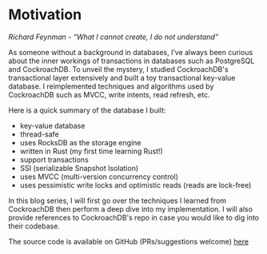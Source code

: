 # Motivation

_Richard Feynman - “What I cannot create, I do not understand”_

As someone without a background in databases, I’ve always been curious about the inner workings of transactions in databases such as PostgreSQL and CockroachDB. To unveil the mystery, I studied CockroachDB's transactional layer extensively and built a toy transactional key-value database. I reimplemented techniques and algorithms used by CockroachDB such as MVCC, write intents, read refresh, etc.

Here is a quick summary of the database I built:

- key-value database
- thread-safe
- uses RocksDB as the storage engine
- written in Rust (my first time learning Rust!)
- support transactions
-  SSI (serializable Snapshot Isolation)
- uses MVCC (multi-version concurrency control)
- uses pessimistic write locks and optimistic reads (reads are lock-free)

In this blog series, I will first go over the techniques I learned from CockroachDB then perform a deep dive into my implementation. I will also provide references to CockroachDB's repo in case you would like to dig into their codebase.

The source code is available on GitHub (PRs/suggestions welcome) [here](https://github.com/brianshih1/little-key-value-db)

